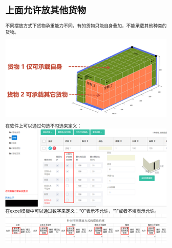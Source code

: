 # 上面允许放其他货物

不同摆放方式下货物承重能力不同，有的货物只能自身叠加，不能承载其他种类的货物。

![](../../../.gitbook/assets/31Ee.png)

在软件上可以通过勾选不勾选来定义：![](../../../.gitbook/assets/31F.png)在excel模板中可以通过数字来定义：“0”表示不允许，“1”或者不填表示允许。![](../../../.gitbook/assets/31G.png)

